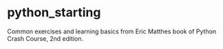 # python_starting
Common exercises and learning basics from Eric Matthes book of Python Crash Course, 2nd edition.

